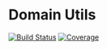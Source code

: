 # Domain Utils
[![Build Status](https://img.shields.io/travis/Lisik-IT/domain-utils/develop.svg?style=flat-square)](https://travis-ci.org/Lisik-IT/domain-utils)
[![Coverage](https://img.shields.io/coveralls/Lisik-IT/domain-utils/develop.svg?style=flat-square)](https://coveralls.io/github/Lisik-IT/domain-utils?branch=develop)

